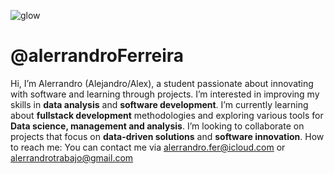 ![glow](https://github.com/user-attachments/assets/58dd91bc-1b1f-4245-a954-7136417301fc)

#  @alerrandroFerreira
Hi, I’m Alerrandro (Alejandro/Alex), a student passionate about innovating with software and learning through projects.
I’m interested in improving my skills in **data analysis** and **software development**.
I’m currently learning about **fullstack development** methodologies and exploring various tools for **Data science, management and analysis**.
I’m looking to collaborate on projects that focus on **data-driven solutions** and **software innovation**.
How to reach me: You can contact me via alerrandro.fer@icloud.com or alerrandrotrabajo@gmail.com
